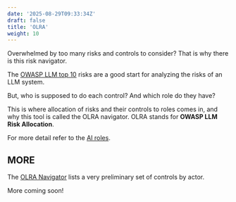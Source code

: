 ```yaml
---
date: '2025-08-29T09:33:34Z'
draft: false
title: 'OLRA'
weight: 10
---
```


Overwhelmed by too many risks and controls to consider?
That is why there is this risk navigator.

The [OWASP LLM top 10](https://owasp.org/www-project-top-10-for-large-language-model-applications/) risks are a good start for analyzing the risks of an LLM system.

But, who is supposed to do each control? And which role do they have?

This is where allocation of risks and their controls to roles comes in, and why this tool is called the OLRA navigator.
OLRA stands for **OWASP LLM Risk Allocation**.

For more detail refer to the [AI roles](/content/book/diginfra/ai-roles.md).

## MORE

The [OLRA Navigator](/olra/artifact3.html) lists a very preliminary set of controls by actor.

More coming soon!
